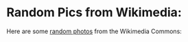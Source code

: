 Random Pics from Wikimedia:
================
Here are some [random photos](http://commons.wikimedia.org/wiki/Special:Random/File "random pics") from the Wikimedia Commons: